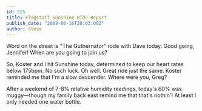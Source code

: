 ```yaml
---
id: 525
title: Flagstaff Sunshine Ride Report
publish_date: "2008-06-16T20:03:00Z"
author: Steve
---
```

Word on the street is "The Guthernator" rode with Dave today. Good going, Jennifer! When are you going to join us?

So, Koster and I hit Sunshine today, determined to keep our heart rates below 175bpm. No such luck. Oh well. Great ride just the same. Koster reminded me that I'm a slow descender. Where were you, Greg?

After a weekend of 7-8% relative humidity readings, today's 60% was muggy—though my family back east remind me that that's nothin'! At least I only needed one water bottle.
